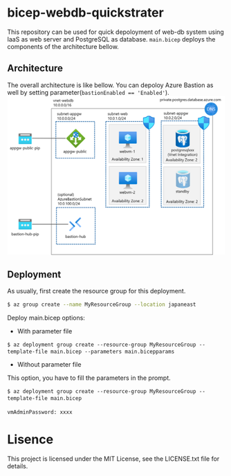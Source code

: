 # bicep-webdb-quickstrater
This repository can be used for quick depoloyment of web-db system using IaaS as web server and PostgreSQL as database. `main.bicep` deploys the components of the architecture bellow.

## Architecture
The overall architecture is like bellow. You can depoloy Azure Bastion as well by setting parameter(`bastionEnabled == 'Enabled'`).
![](/imgs/webdb-arch.png)

## Deployment
As usually, first create the resource group for this deployment.
```bash
$ az group create --name MyResourceGroup --location japaneast
```
Deploy main.bicep options:

- With parameter file

```
$ az deployment group create --resource-group MyResourceGroup --template-file main.bicep --parameters main.bicepparams
```

- Without parameter file

This option, you have to fill the parameters in the prompt.

```
$ az deployment group create --resource-group MyResourceGroup --template-file main.bicep

vmAdminPassword: xxxx
```

# Lisence
This project is licensed under the MIT License, see the LICENSE.txt file for details.